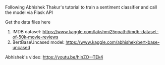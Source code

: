 Following Abhishek Thakur's tutorial to train a sentiment classifier and call the model via Flask API

Get the data files here
1. IMDB dataset: https://www.kaggle.com/lakshmi25npathi/imdb-dataset-of-50k-movie-reviews
2. BertBaseUncased model: https://www.kaggle.com/abhishek/bert-base-uncased

Abhishek's video: https://youtu.be/hinZO--TEk4

